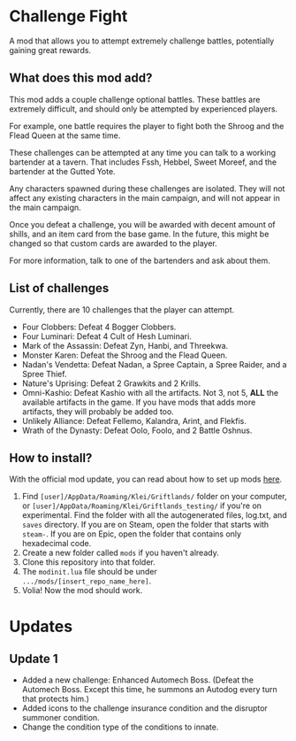 # Challenge Fight

A mod that allows you to attempt extremely challenge battles, potentially gaining great rewards.

## What does this mod add?

This mod adds a couple challenge optional battles. These battles are extremely difficult, and should only be attempted by experienced players.

For example, one battle requires the player to fight both the Shroog and the Flead Queen at the same time.

These challenges can be attempted at any time you can talk to a working bartender at a tavern. That includes Fssh, Hebbel, Sweet Moreef, and the bartender at the Gutted Yote.

Any characters spawned during these challenges are isolated. They will not affect any existing characters in the main campaign, and will not appear in the main campaign.

Once you defeat a challenge, you will be awarded with decent amount of shills, and an item card from the base game. In the future, this might be changed so that custom cards are awarded to the player.

For more information, talk to one of the bartenders and ask about them.

## List of challenges

Currently, there are 10 challenges that the player can attempt.

* Four Clobbers: Defeat 4 Bogger Clobbers.
* Four Luminari: Defeat 4 Cult of Hesh Luminari.
* Mark of the Assassin: Defeat Zyn, Hanbi, and Threekwa.
* Monster Karen: Defeat the Shroog and the Flead Queen.
* Nadan's Vendetta: Defeat Nadan, a Spree Captain, a Spree Raider, and a Spree Thief.
* Nature's Uprising: Defeat 2 Grawkits and 2 Krills.
* Omni-Kashio: Defeat Kashio with all the artifacts. Not 3, not 5, **ALL** the available artifacts in the game. If you have mods that adds more artifacts, they will probably be added too.
* Unlikely Alliance: Defeat Fellemo, Kalandra, Arint, and Flekfis.
* Wrath of the Dynasty: Defeat Oolo, Foolo, and 2 Battle Oshnus.

## How to install?

With the official mod update, you can read about how to set up mods [here](https://forums.kleientertainment.com/forums/topic/116914-early-mod-support/).

1. Find `[user]/AppData/Roaming/Klei/Griftlands/` folder on your computer, or `[user]/AppData/Roaming/Klei/Griftlands_testing/` if you're on experimental. Find the folder with all the autogenerated files, log.txt, and `saves` directory. If you are on Steam, open the folder that starts with `steam-`. If you are on Epic, open the folder that contains only hexadecimal code.
2. Create a new folder called `mods` if you haven't already.
3. Clone this repository into that folder.
4. The `modinit.lua` file should be under `.../mods/[insert_repo_name_here]`.
5. Volia! Now the mod should work.

# Updates

## Update 1

* Added a new challenge: Enhanced Automech Boss. (Defeat the Automech Boss. Except this time, he summons an Autodog every turn that protects him.)
* Added icons to the challenge insurance condition and the disruptor summoner condition.
* Change the condition type of the conditions to innate.